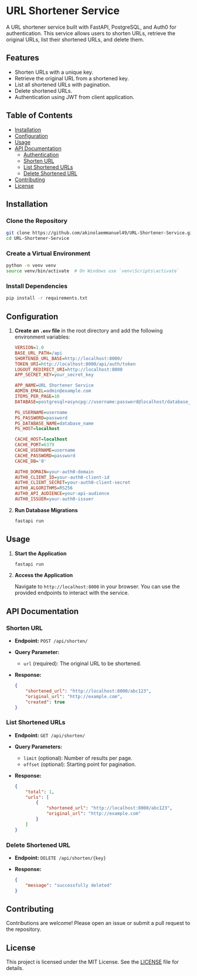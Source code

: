 # URL Shortener Service

A URL shortener service built with FastAPI, PostgreSQL, and Auth0 for authentication. This service allows users to shorten URLs, retrieve the original URLs, list their shortened URLs, and delete them.

## Features

- Shorten URLs with a unique key.
- Retrieve the original URL from a shortened key.
- List all shortened URLs with pagination.
- Delete shortened URLs.
- Authentication using JWT from client application.

## Table of Contents

- [Installation](#installation)
- [Configuration](#configuration)
- [Usage](#usage)
- [API Documentation](#api-documentation)
  - [Authentication](#authentication)
  - [Shorten URL](#shorten-url)
  - [List Shortened URLs](#list-shortened-urls)
  - [Delete Shortened URL](#delete-shortened-url)
- [Contributing](#contributing)
- [License](#license)

## Installation

### Clone the Repository

```bash
git clone https://github.com/akinolaemmanuel49/URL-Shortener-Service.git
cd URL-Shortener-Service
```

### Create a Virtual Environment

```bash
python -m venv venv
source venv/bin/activate  # On Windows use `venv\Scripts\activate`
```

### Install Dependencies

```bash
pip install -r requirements.txt
```

## Configuration

1. **Create an `.env` file** in the root directory and add the following environment variables:

    ```ini
    VERSION=1.0
    BASE_URL_PATH=/api
    SHORTENED_URL_BASE=http://localhost:8000/
    TOKEN_URI=http://localhost:8000/api/auth/token
    LOGOUT_REDIRECT_URI=http://localhost:8000
    APP_SECRET_KEY=your_secret_key

    APP_NAME=URL Shortener Service
    ADMIN_EMAIL=admin@example.com
    ITEMS_PER_PAGE=10
    DATABASE=postgresql+asyncpg://username:password@localhost/database_name

    PG_USERNAME=username
    PG_PASSWORD=password
    PG_DATABASE_NAME=database_name
    PG_HOST=localhost

    CACHE_HOST=localhost
    CACHE_PORT=6379
    CACHE_USERNAME=username
    CACHE_PASSWORD=password
    CACHE_DB='0'

    AUTH0_DOMAIN=your-auth0-domain
    AUTH0_CLIENT_ID=your-auth0-client-id
    AUTH0_CLIENT_SECRET=your-auth0-client-secret
    AUTH0_ALGORITHMS=RS256
    AUTH0_API_AUDIENCE=your-api-audience
    AUTH0_ISSUER=your-auth0-issuer
    ```

2. **Run Database Migrations**

    ```bash
    fastapi run
    ```

## Usage

1. **Start the Application**

    ```bash
    fastapi run
    ```

2. **Access the Application**

    Navigate to `http://localhost:8000` in your browser. You can use the provided endpoints to interact with the service.

## API Documentation

### Shorten URL

- **Endpoint:** `POST /api/shorten/`

- **Query Parameter:**

    - `url` (required): The original URL to be shortened.

- **Response:**

    ```json
    {
        "shortened_url": "http://localhost:8000/abc123",
        "original_url": "http://example.com",
        "created": true
    }
    ```

### List Shortened URLs

- **Endpoint:** `GET /api/shorten/`

- **Query Parameters:**

    - `limit` (optional): Number of results per page.
    - `offset` (optional): Starting point for pagination.

- **Response:**

    ```json
    {
        "total": 1,
        "urls": [
            {
                "shortened_url": "http://localhost:8000/abc123",
                "original_url": "http://example.com"
            }
        ]
    }
    
    ```

### Delete Shortened URL

- **Endpoint:** `DELETE /api/shorten/{key}`

- **Response:**

    ```json
    {
        "message": "successfully deleted"
    }
    ```

## Contributing

Contributions are welcome! Please open an issue or submit a pull request to the repository.

## License

This project is licensed under the MIT License. See the [LICENSE](LICENSE) file for details.